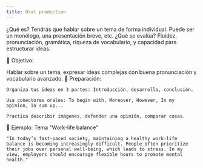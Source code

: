 ```yaml
---
title: Oral production
---
```


¿Qué es?
Tendrás que hablar sobre un tema de forma individual. Puede ser un monólogo, una presentación breve, etc.
¿Qué se evalúa?
Fluidez, pronunciación, gramática, riqueza de vocabulario, y capacidad para estructurar ideas.

🎯 Objetivo:

Hablar sobre un tema, expresar ideas complejas con buena pronunciación y vocabulario avanzado.
🧠 Preparación:

    Organiza tus ideas en 3 partes: Introducción, desarrollo, conclusión.

    Usa conectores orales: To begin with, Moreover, However, In my opinion, To sum up...

    Practica describir imágenes, defender una opinión, comparar cosas.

🎤 Ejemplo: Tema "Work-life balance"

    "In today’s fast-paced society, maintaining a healthy work-life balance is becoming increasingly difficult. People often prioritize their jobs over personal well-being, which leads to stress. In my view, employers should encourage flexible hours to promote mental health."
